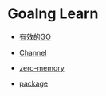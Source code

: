 # Goalng Learn

- [有效的GO](./effective.md)
- [Channel](./channels.md)
- [zero-memory](./zero_memory.md)

- [package](./package/)

